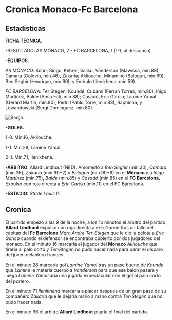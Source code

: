 # Cronica Monaco-Fc Barcelona

## Estadisticas
 
 **FICHA TÉCNICA.**

-RESULTADO: AS MÓNACO, 2 - FC BARCELONA, 1 (1-1, al descanso).

**-EQUIPOS.**

*AS MÓNACO*: Köhn; Singo, Kehrer, Salisu, Vanderson (Mawissa, min.88); Camara (Golovin, min.46), Zakaria; Akliouche, Minamino (Balogun, min.69), Ben Seghir (Henrique, min.69); y Embolo (Ilenikhena, min.59).

*FC BARCELONA*: Ter Stegen; Koundé, Cubarsí (Ferran Torres, min.80), Iñigo Martínez, Balde (Ansu Fati, min.88); Casadó, Eric Garcia; Lamine Yamal (Gerard Martín, min.80), Pedri (Pablo Torre, min.83), Raphinha; y Lewandowski (Sergi Domínguez, min.80).

![Barça](FcBarcelona.jpg)

**-GOLES.**

1-0. Min.16, Akliouche.

1-1. Min.28, Lamine Yamal.

2-1. Min.71, Ilenikhena.

**-ÁRBITRO**: Allard Lindhout (NED). Amonestó a *Ben Seghir* (min.30), *Camara* (min.36), *Zakaria* (min.90+2) y *Balogun* (min.90+6) en el **Mónaco** y a *Iñigo Martínez* (min.75), *Balde* (min.85) y *Casadó* (min.85) en el **FC Barcelona.** Expulsó con roja directa a *Eric Garcia* (min.11) en el FC Barcelona.

**-ESTADIO:** *Stade Louis II.*

## Cronica

El partido empezo a las 9 de la noche, a los 1o minutos el arbitro del partido **Allard Lindhout** expulso con roja directa a *Eric Garcia* tras un fallo del capitan del **Fc Barcelona** *Marc Andre Ter-Stegen* que le dio la pelota a *Eric Garica* cuando el defensor se encontraba cubierto por dos jugadores del monaco. 
En el minuto 16 marcaria el jugador del **Monaco** *Akliouche* que tiraria al palo corto y *Ter-Stegen* no pudo hacer nada para parar el disparo del joven delantero frances. 

En el minuto 28 marcaria gol *Lamine Yamal* tras un pase bueno de *Kounde* que *Lamine* le meteria cuerpo a *Vanderson* para que ese balon pasara y luego *Lamine Yamal* aria una jugada expectacular con el gol al palo corto del portero.

En el minuto 71 *Ilenikhena* marcaria a placer despues de un gran pase de su compañero *Zakaria* que le dejaria mano a mano contra *Ter-Stegen* que no pudo hacer nada.

En el minuto 96 el arbitro **Allard Lindhout** pitaria el final del partido.
